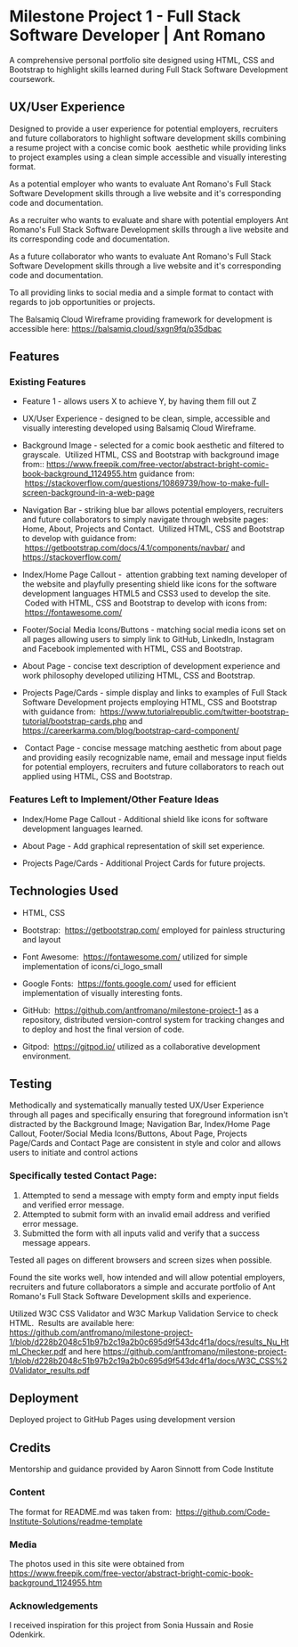 # Milestone Project 1 - Full Stack Software Developer | Ant Romano
A comprehensive personal portfolio site designed using HTML, CSS and Bootstrap to highlight skills learned during Full Stack Software Development coursework.

## UX/User Experience
Designed to provide a user experience for potential employers, recruiters and future collaborators to highlight software development skills combining a resume project with a concise comic book
 aesthetic while providing links to project examples using a clean simple accessible and visually interesting format.

As a potential employer who wants to evaluate Ant Romano's Full Stack Software Development skills through a live website and it's corresponding code and documentation.

As a recruiter who wants to evaluate and share with potential employers Ant Romano's Full Stack Software Development skills through a live website and its corresponding code and documentation.

As a future collaborator who wants to evaluate Ant Romano's Full Stack Software Development skills through a live website and it's corresponding code and documentation.

To all providing links to social media and a simple format to contact with regards to job opportunities or projects.

The Balsamiq Cloud Wireframe providing framework for development is accessible here: https://balsamiq.cloud/sxgn9fq/p35dbac 

## Features
### Existing Features
* Feature 1 - allows users X to achieve Y, by having them fill out Z

* UX/User Experience - designed to be clean, simple, accessible and visually interesting developed using Balsamiq Cloud Wireframe.

* Background Image - selected for a comic book aesthetic and filtered to grayscale.  Utilized HTML, CSS and Bootstrap with background image from:: https://www.freepik.com/free-vector/abstract-bright-comic-book-background_1124955.htm
guidance from:  https://stackoverflow.com/questions/10869739/how-to-make-full-screen-background-in-a-web-page

* Navigation Bar - striking blue bar allows potential employers, recruiters and future collaborators to simply navigate through website pages: Home, About, Projects and Contact.  Utilized HTML, CSS and Bootstrap to develop with guidance from:  https://getbootstrap.com/docs/4.1/components/navbar/ and https://stackoverflow.com/

* Index/Home Page Callout -  attention grabbing text naming developer of the website and playfully presenting shield like icons for the software development languages HTML5 and CSS3 used to develop the site.  Coded with HTML, CSS and Bootstrap to develop with icons from:  https://fontawesome.com/

* Footer/Social Media Icons/Buttons - matching social media icons set on all pages allowing users to simply link to GitHub, LinkedIn, Instagram and Facebook implemented with HTML, CSS and Bootstrap.

* About Page - concise text description of development experience and work philosophy developed utilizing HTML, CSS and Bootstrap.

* Projects Page/Cards - simple display and links to examples of Full Stack Software Development projects employing HTML, CSS and Bootstrap with guidance from:  https://www.tutorialrepublic.com/twitter-bootstrap-tutorial/bootstrap-cards.php and https://careerkarma.com/blog/bootstrap-card-component/

*  Contact Page - concise message matching aesthetic from about page and providing easily recognizable name, email and message input fields for potential employers, recruiters and future collaborators to reach out applied using HTML, CSS and Bootstrap.

### Features Left to Implement/Other Feature Ideas

* Index/Home Page Callout - Additional shield like icons for software development languages learned.

* About Page - Add graphical representation of skill set experience. 

* Projects Page/Cards - Additional Project Cards for future projects.

## Technologies Used
* HTML, CSS

* Bootstrap:  https://getbootstrap.com/ employed for painless structuring and layout

* Font Awesome:  https://fontawesome.com/ utilized for simple implementation of icons/ci_logo_small

* Google Fonts:  https://fonts.google.com/ used for efficient implementation of visually interesting fonts.

* GitHub:  https://github.com/antfromano/milestone-project-1 as a repository, distributed version-control system for tracking changes and to deploy and host the final version of code.

* Gitpod:  https://gitpod.io/ utilized as a collaborative development environment.

## Testing

Methodically and systematically manually tested UX/User Experience through all pages and specifically ensuring that foreground information isn't distracted by the Background Image;
Navigation Bar, Index/Home Page Callout, Footer/Social Media Icons/Buttons, About Page, Projects Page/Cards and Contact Page are consistent in style and color and allows users to initiate and control actions

### Specifically tested Contact Page:
1. Attempted to send a message with empty form and empty input fields and verified error message.
2. Attempted to submit form with an invalid email address and verified error message.
3. Submitted the form with all inputs valid and verify that a success message appears.

Tested all pages on different browsers and screen sizes when possible.

Found the site works well, how intended and will allow potential employers, recruiters and future collaborators a simple and accurate portfolio of Ant Romano's Full Stack Software Development skills and experience.

Utilized W3C CSS Validator and W3C Markup Validation Service to check HTML.  Results are available here:  
https://github.com/antfromano/milestone-project-1/blob/d228b2048c51b97b2c19a2b0c695d9f543dc4f1a/docs/results_Nu_Html_Checker.pdf and here
https://github.com/antfromano/milestone-project-1/blob/d228b2048c51b97b2c19a2b0c695d9f543dc4f1a/docs/W3C_CSS%20Validator_results.pdf

## Deployment
Deployed project to GitHub Pages using development version

## Credits
Mentorship and guidance provided by Aaron Sinnott from Code Institute

### Content
The format for README.md was taken from:  https://github.com/Code-Institute-Solutions/readme-template

### Media
The photos used in this site were obtained from https://www.freepik.com/free-vector/abstract-bright-comic-book-background_1124955.htm

### Acknowledgements
I received inspiration for this project from Sonia Hussain and Rosie Odenkirk.